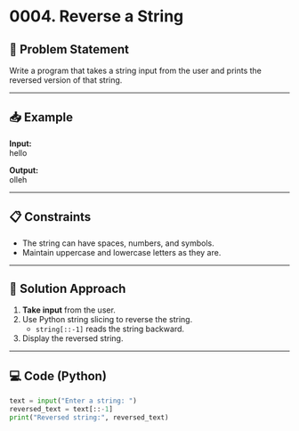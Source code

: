 # 0004. Reverse a String

## 📝 Problem Statement

Write a program that takes a string input from the user and prints the reversed version of that string.

---

## 📥 Example

**Input:**  
hello

**Output:**  
olleh

---

## 📋 Constraints

- The string can have spaces, numbers, and symbols.
- Maintain uppercase and lowercase letters as they are.

---

## 🧠 Solution Approach

1. **Take input** from the user.
2. Use Python string slicing to reverse the string.
   - `string[::-1]` reads the string backward.
3. Display the reversed string.

---

## 💻 Code (Python)

```python
text = input("Enter a string: ")
reversed_text = text[::-1]
print("Reversed string:", reversed_text)
